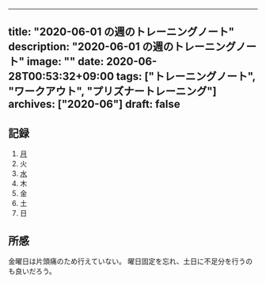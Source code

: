 
---
title: "2020-06-01 の週のトレーニングノート"
description: "2020-06-01 の週のトレーニングノート"
image: ""
date: 2020-06-28T00:53:32+09:00
tags: ["トレーニングノート", "ワークアウト", "プリズナートレーニング"]
archives: ["2020-06"]
draft: false
---

## 記録

1. [月](https://scrapbox.io/tbsmcd-memo/2020-06-01)
1. 火
1. [水](https://scrapbox.io/tbsmcd-memo/2020-06-03)
1. 木
1. 金
1. 土
1. 日
  

## 所感
金曜日は片頭痛のため行えていない。 曜日固定を忘れ、土日に不足分を行うのも良いだろう。
